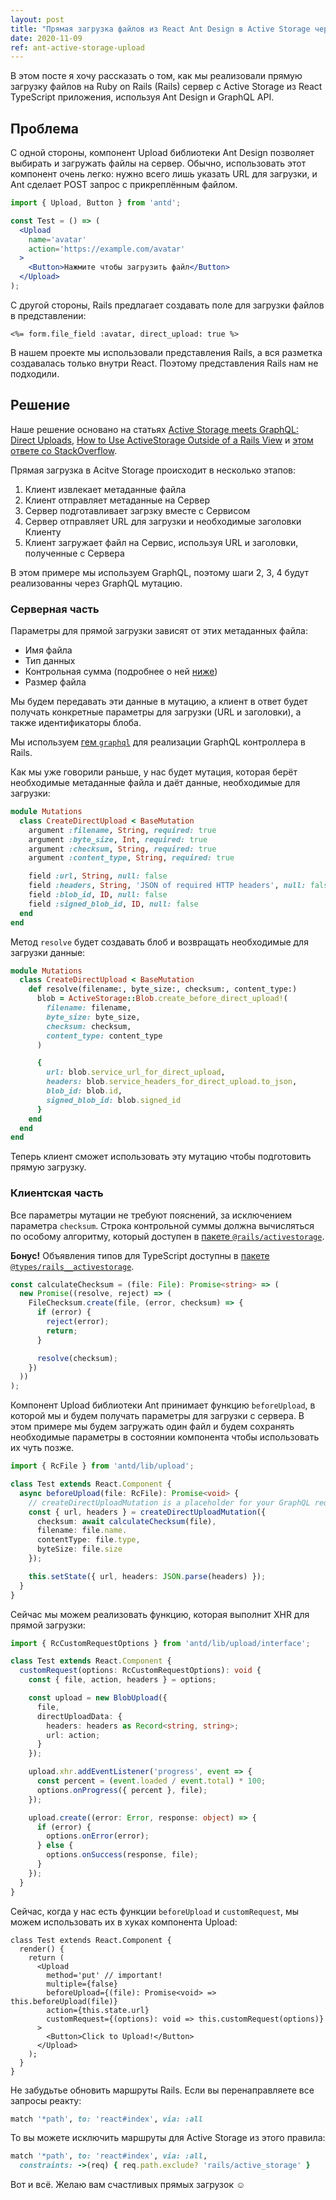 ```yaml
---
layout: post
title: "Прямая загрузка файлов из React Ant Design в Active Storage через GraphQL в Ruby on Rails"
date: 2020-11-09
ref: ant-active-storage-upload
---
```

В этом посте я хочу рассказать о том, как мы реализовали прямую загрузку
файлов на Ruby on Rails (Rails) сервер с Active Storage из React TypeScript приложения,
используя Ant Design и GraphQL API.

## Проблема
С одной стороны, компонент Upload библиотеки Ant Design позволяет выбирать и загружать файлы
на сервер. Обычно, использовать этот компонент очень легко: нужно всего лишь
указать URL для загрузки, и Ant сделает POST запрос с прикреплённым файлом.

```jsx
import { Upload, Button } from 'antd';

const Test = () => (
  <Upload
    name='avatar'
    action='https://example.com/avatar'
  >
    <Button>Нажмите чтобы загрузить файл</Button>
  </Upload>
);
```

С другой стороны, Rails предлагает создавать поле для загрузки файлов в представлении:
```erb
<%= form.file_field :avatar, direct_upload: true %>
```

В нашем проекте мы использовали представления Rails, а вся разметка создавалась
только внутри React. Поэтому представления Rails нам не подходили.

## Решение
Наше решение основано на статьях
[Active Storage meets GraphQL: Direct Uploads](https://evilmartians.com/chronicles/active-storage-meets-graphql-direct-uploads),
[How to Use ActiveStorage Outside of a Rails View](https://cameronbothner.com/activestorage-beyond-rails-views/)
и [этом ответе со StackOverflow](https://cameronbothner.com/activestorage-beyond-rails-views/).

Прямая загрузка в Acitve Storage происходит в несколько этапов:
1. Клиент извлекает метаданные файла
2. Клиент отправляет метаданные на Сервер
3. Сервер подготавливает загрзку вместе с Сервисом
4. Сервер отправляет URL для загрузки и необходимые заголовки Клиенту
5. Клиент загружает файл на Сервис, используя URL и заголовки, полученные с Сервера

В этом примере мы используем GraphQL, поэтому шаги 2, 3, 4 будут реализованны
через GraphQL мутацию.

### Серверная часть

Параметры для прямой загрузки зависят от этих метаданных файла:
* Имя файла
* Тип данных
* Контрольная сумма (подробнее о ней [ниже](#клиентская-часть))
* Размер файла

Мы будем передавать эти данные в мутацию, а клиент в ответ будет получать
конкретные параметры для загрузки (URL и заголовки), а также идентификаторы
блоба.

Мы используем [гем `graphql`](https://graphql-ruby.org) для реализации GraphQL
контроллера в Rails.

Как мы уже говорили раньше, у нас будет мутация, которая берёт необходимые
метаданные файла и даёт данные, необходимые для загрузки:
```ruby
module Mutations
  class CreateDirectUpload < BaseMutation
    argument :filename, String, required: true
    argument :byte_size, Int, required: true
    argument :checksum, String, required: true
    argument :content_type, String, required: true

    field :url, String, null: false
    field :headers, String, 'JSON of required HTTP headers', null: false
    field :blob_id, ID, null: false
    field :signed_blob_id, ID, null: false
  end
end
```

Метод `resolve` будет создавать блоб и возвращать необходимые для загрузки данные:
```ruby
module Mutations
  class CreateDirectUpload < BaseMutation
    def resolve(filename:, byte_size:, checksum:, content_type:)
      blob = ActiveStorage::Blob.create_before_direct_upload!(
        filename: filename,
        byte_size: byte_size,
        checksum: checksum,
        content_type: content_type
      )

      {
        url: blob.service_url_for_direct_upload,
        headers: blob.service_headers_for_direct_upload.to_json,
        blob_id: blob.id,
        signed_blob_id: blob.signed_id
      }
    end
  end
end
```

Теперь клиент сможет использовать эту мутацию чтобы подготовить прямую загрузку.

### Клиентская часть
Все параметры мутации не требуют пояснений, за исключением параметра `checksum`.
Строка контрольной суммы должна вычисляться по особому алгоритму, который
доступен в [пакете `@rails/activestorage`](https://www.npmjs.com/package/@rails/activestorage).

**Бонус!** Объявления типов для TypeScript доступны в
[пакете `@types/rails__activestorage`](https://www.npmjs.com/package/@types/rails__activestorage).

```ts
const calculateChecksum = (file: File): Promise<string> => (
  new Promise((resolve, reject) => (
    FileChecksum.create(file, (error, checksum) => {
      if (error) {
        reject(error);
        return;
      }

      resolve(checksum);
    })
  ))
);
```

Компонент Upload библиотеки Ant принимает функцию `beforeUpload`, в которой
мы и будем получать параметры для загрузки с сервера. В этом примере мы
будем загружать один файл и будем сохранять необходимые параметры в состоянии
компонента чтобы использовать их чуть позже.
```ts
import { RcFile } from 'antd/lib/upload';

class Test extends React.Component {
  async beforeUpload(file: RcFile): Promise<void> {
    // createDirectUploadMutation is a placeholder for your GraphQL request method
    const { url, headers } = createDirectUploadMutation({
      checksum: await calculateChecksum(file),
      filename: file.name.
      contentType: file.type,
      byteSize: file.size
    });

    this.setState({ url, headers: JSON.parse(headers) });
  }
}
```

Сейчас мы можем реализовать функцию, которая выполнит XHR для прямой загрузки:
```ts
import { RcCustomRequestOptions } from 'antd/lib/upload/interface';

class Test extends React.Component {
  customRequest(options: RcCustomRequestOptions): void {
    const { file, action, headers } = options;

    const upload = new BlobUpload({
      file,
      directUploadData: {
        headers: headers as Record<string, string>;
        url: action;
      }
    });

    upload.xhr.addEventListener('progress', event => {
      const percent = (event.loaded / event.total) * 100;
      options.onProgress({ percent }, file);
    });

    upload.create((error: Error, response: object) => {
      if (error) {
        options.onError(error);
      } else {
        options.onSuccess(response, file);
      }
    });
  }
}
```

Сейчас, когда у нас есть функции `beforeUpload` и `customRequest`, мы
можем использовать их в хуках компонента Upload:
```tsx
class Test extends React.Component {
  render() {
    return (
      <Upload
        method='put' // important!
        multiple={false}
        beforeUpload={(file): Promise<void> => this.beforeUpload(file)}
        action={this.state.url}
        customRequest={(options): void => this.customRequest(options)}
      >
        <Button>Click to Upload!</Button>
      </Upload>
    );
  }
}
```

Не забудьтье обновить маршруты Rails. Если вы перенаправляете все запросы
реакту:
```ruby
match '*path', to: 'react#index', via: :all
```

То вы можете исключить маршруты для Active Storage из этого правила:
```ruby
match '*path', to: 'react#index', via: :all,
  constraints: ->(req) { req.path.exclude? 'rails/active_storage' }
```

Вот и всё. Желаю вам счастливых прямых загрузок :relaxed:
